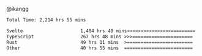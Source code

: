 @ikangg
<!--START_SECTION:waka-->

```txt
Total Time: 2,214 hrs 55 mins

Svelte                     1,404 hrs 40 mins>>>>>>>>>>>>>>>>=========   62.27 %
TypeScript                 267 hrs 48 mins >>>======================   11.87 %
Rust                       49 hrs 11 mins  >========================   02.18 %
Other                      40 hrs 55 mins  =========================   01.81 %
```

<!--END_SECTION:waka-->
